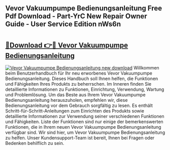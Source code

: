 ## Vevor Vakuumpumpe Bedienungsanleitung Free Pdf Download - Part-YrC New Repair Owner Guide - User Service Edition nWs6n

# <h2><a href="http://df07dqe.blite.top/?on=Vevor+Vakuumpumpe+Bedienungsanleitung">🔗Download 👉🔴 Vevor Vakuumpumpe Bedienungsanleitung</a></h2>

[![Vevor Vakuumpumpe Bedienungsanleitung new download](https://i.imgur.com/lujVjoI.png)](http://df07dqe.blite.top/?on=Vevor+Vakuumpumpe+Bedienungsanleitung)
Willkommen beim Benutzerhandbuch für Ihr neu erworbenes Vevor Vakuumpumpe Bedienungsanleitung. Dieses Handbuch soll Ihnen helfen, die Funktionen und Fähigkeiten Ihres Produkts zu beherrschen. Im Inneren finden Sie detaillierte Informationen zu Funktionen, Einrichtung, Verwendung, Wartung und Problemlösung. Um das Beste aus Ihrem Vevor Vakuumpumpe Bedienungsanleitung herauszuholen, empfehlen wir, diese Bedienungsanleitung vor dem Gebrauch sorgfältig zu lesen. Es enthält Schritt-für-Schritt-Anleitungen zum Einrichten des Produkts sowie detaillierte Informationen zur Verwendung seiner verschiedenen Funktionen und Fähigkeiten. Liste der Funktionen sind nur einige der bemerkenswerten Funktionen, die in Ihrem neuen Vevor Vakuumpumpe Bedienungsanleitung verfügbar sind. Wir sind hier, um Vevor Vakuumpumpe Bedienungsanleitung zu helfen. Unser Kundensupport-Team ist bereit, Ihnen bei Fragen oder Bedenken behilflich zu sein.

